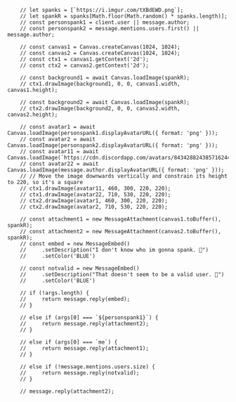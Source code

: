        // let spanks = [`https://i.imgur.com/tXBdEWD.png`];
        // let spankR = spanks[Math.floor(Math.random() * spanks.length)];
        // const personspank1 = client.user || message.author;
        // const personspank2 = message.mentions.users.first() || message.author;

        // const canvas1 = Canvas.createCanvas(1024, 1024);
        // const canvas2 = Canvas.createCanvas(1024, 1024);
        // const ctx1 = canvas1.getContext('2d');
        // const ctx2 = canvas2.getContext('2d');

        // const background1 = await Canvas.loadImage(spankR);
        // ctx1.drawImage(background1, 0, 0, canvas1.width, canvas1.height);

        // const background2 = await Canvas.loadImage(spankR);
        // ctx2.drawImage(background2, 0, 0, canvas2.width, canvas2.height);

        // const avatar1 = await Canvas.loadImage(personspank1.displayAvatarURL({ format: 'png' }));
        // const avatar2 = await Canvas.loadImage(personspank2.displayAvatarURL({ format: 'png' }));
        // const avatar11 = await Canvas.loadImage(`https://cdn.discordapp.com/avatars/843428824385716244/5f58728f5a7f1e9f6190e5ecc7b6c3b7.png`);
        // const avatar22 = await Canvas.loadImage(message.author.displayAvatarURL({ format: 'png' }));
        // // Move the image downwards vertically and constrain its height to 220, so it's a square
        // ctx1.drawImage(avatar11, 460, 300, 220, 220);
        // ctx1.drawImage(avatar22, 710, 530, 220, 220);
        // ctx2.drawImage(avatar1, 460, 300, 220, 220);
        // ctx2.drawImage(avatar2, 710, 530, 220, 220);

        // const attachment1 = new MessageAttachment(canvas1.toBuffer(), spankR);
        // const attachment2 = new MessageAttachment(canvas2.toBuffer(), spankR);
        // const embed = new MessageEmbed()
        //     .setDescription("I don't know who im gonna spank. 🤔")
        //     .setColor('BLUE')

        // const notvalid = new MessageEmbed()
        //     .setDescription("That doesn't seem to be a valid user. 🤔")
        //     .setColor('BLUE')

        // if (!args.length) {
        //     return message.reply(embed);
        // }

        // else if (args[0] === `${personspank1}`) {
        //     return message.reply(attachment2);
        // }

        // else if (args[0] === `me`) {
        //     return message.reply(attachment1);
        // }

        // else if (!message.mentions.users.size) {
        //     return message.reply(notvalid);
        // }

        // message.reply(attachment2);
